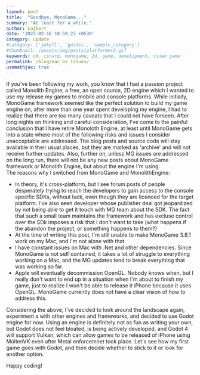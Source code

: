 ```yaml
---
layout: post
title:  "Goodbye, MonoGame..."
summary: "At least for a while."
author: Lajbert
date: '2023-02-16 10:59:23 +0530'
category: update
#category: ['jekyll', 'guides', 'sample_category']
#thumbnail: /assets/img/posts/platformer2.gif
keywords: c#, csharp, monogame, 2d, game, development, video game
permalink: /blog/mac_os_issues/
usemathjax: true
---
```


If you've been following my work, you know that I had a passion project called Monolith Engine, a free, an open source, 2D engine which I wanted to use my release my games to mobile and console platforms. 
While initially, MonoGame framework seemed like the perfect solution to build my game engine on, after more than one year spent developing my engine, I had to realize that there are too many caveats that I could not have forseen. After long nights on thinking and careful consideration, I've come to the painful conclusion that I have retire Monoloth Engine, at least until MonoGame gets into a state where most of the following risks and issues I consider unacceptable are addressed.
The blog posts and source code will stay available in their usual places, but they are marked as 'archive' and will not receive further updates. Also, further on, unless MG issues are addressed on the long run, there will not be any new posts about MonoGame framework or Monolith Engine, but about the engine I'm using.  
The reasons why I switched from MonoGame and MonolithEngine:
* In theory, it's cross-platform, but I see forum posts of people desperately trying to reach the developers to gain access to the console specific SDKs, without luck, even though they are licenced for the target platform. I've also seen developer whose publisher deal got jeopardized by not being able to get it touch with MG team about the SDK. The fact that such a small team maintains the framework and has excluse control over the SDk imposes a risk that I don't want to take (what happens if the abandon the project, or something happens to them?)
* At the time of writing this post, I'm still unable to make MonoGame 3.8.1 work on my Mac, and I'm not alone with that.
* I have constant issues on Mac with .Net and other dependencies. Since MonoGame is not self contained, it takes a lot of struggle to everything working on a Mac, and the MG updates tend to break everything that was working so far.
* Apple will eventually decommission OpenGL. Nobody knows when, but I really don't want to end up in a situation when I'm about to finish my game, just to realize I won't be able to release it iPhone because it uses OpenGL. MonoGame currently does not have a clear vision of how to address this.

Considering the above, I've decided to look around the landscape again, experiment a with other engines and frameworks, and decided to use Godot engine for now. Using an engine is definitely not as fun as writing your own, but Godot does not feel bloated, is being actively developed, and Godot 4 will support Vulkan, which can allow games to be released of iPhone using MoltenVK even after Metal enforcemnet took place.
Let's see how my first game goes with Godot, and then decide whether to stick to it or look for another option.

Happy coding!